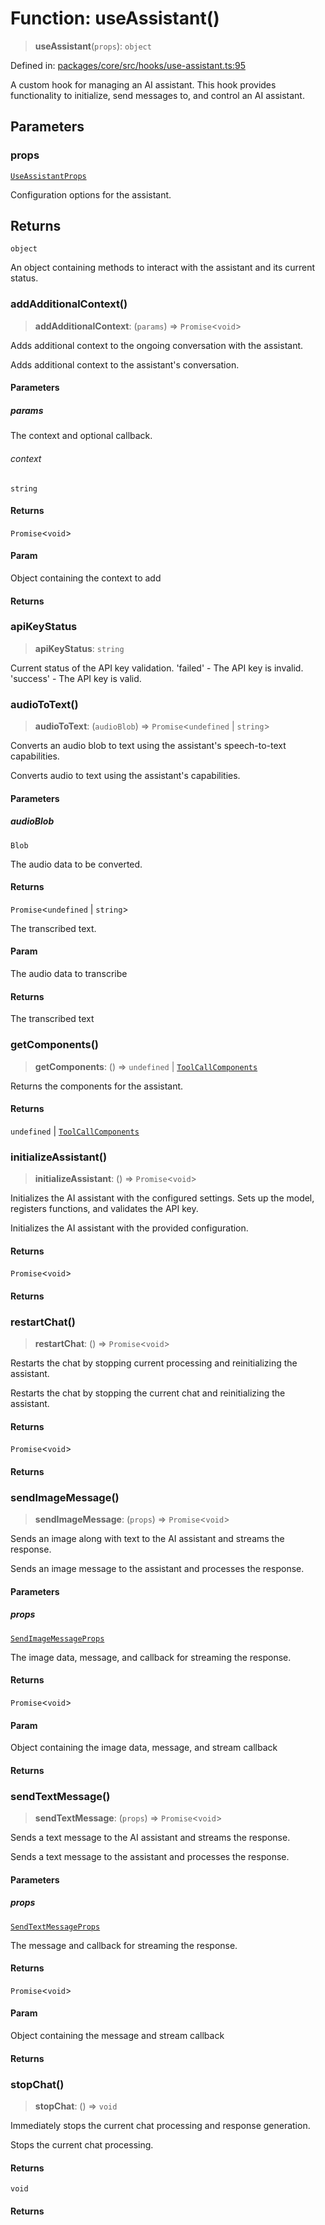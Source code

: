 # Function: useAssistant()

> **useAssistant**(`props`): `object`

Defined in: [packages/core/src/hooks/use-assistant.ts:95](https://github.com/GeoDaCenter/openassistant/blob/a1bcfdf89aac2d64b3bda9cf92b96ead076def28/packages/core/src/hooks/use-assistant.ts#L95)

A custom hook for managing an AI assistant.
This hook provides functionality to initialize, send messages to, and control an AI assistant.

## Parameters

### props

[`UseAssistantProps`](../type-aliases/UseAssistantProps.md)

Configuration options for the assistant.

## Returns

`object`

An object containing methods to interact with the assistant and its current status.

### addAdditionalContext()

> **addAdditionalContext**: (`params`) => `Promise`\<`void`\>

Adds additional context to the ongoing conversation with the assistant.

Adds additional context to the assistant's conversation.

#### Parameters

##### params

The context and optional callback.

###### context

`string`

#### Returns

`Promise`\<`void`\>

#### Param

Object containing the context to add

#### Returns

### apiKeyStatus

> **apiKeyStatus**: `string`

Current status of the API key validation.
'failed' - The API key is invalid.
'success' - The API key is valid.

### audioToText()

> **audioToText**: (`audioBlob`) => `Promise`\<`undefined` \| `string`\>

Converts an audio blob to text using the assistant's speech-to-text capabilities.

Converts audio to text using the assistant's capabilities.

#### Parameters

##### audioBlob

`Blob`

The audio data to be converted.

#### Returns

`Promise`\<`undefined` \| `string`\>

The transcribed text.

#### Param

The audio data to transcribe

#### Returns

The transcribed text

### getComponents()

> **getComponents**: () => `undefined` \| [`ToolCallComponents`](../type-aliases/ToolCallComponents.md)

Returns the components for the assistant.

#### Returns

`undefined` \| [`ToolCallComponents`](../type-aliases/ToolCallComponents.md)

### initializeAssistant()

> **initializeAssistant**: () => `Promise`\<`void`\>

Initializes the AI assistant with the configured settings.
Sets up the model, registers functions, and validates the API key.

Initializes the AI assistant with the provided configuration.

#### Returns

`Promise`\<`void`\>

#### Returns

### restartChat()

> **restartChat**: () => `Promise`\<`void`\>

Restarts the chat by stopping current processing and reinitializing the assistant.

Restarts the chat by stopping the current chat and reinitializing the assistant.

#### Returns

`Promise`\<`void`\>

#### Returns

### sendImageMessage()

> **sendImageMessage**: (`props`) => `Promise`\<`void`\>

Sends an image along with text to the AI assistant and streams the response.

Sends an image message to the assistant and processes the response.

#### Parameters

##### props

[`SendImageMessageProps`](../type-aliases/SendImageMessageProps.md)

The image data, message, and callback for streaming the response.

#### Returns

`Promise`\<`void`\>

#### Param

Object containing the image data, message, and stream callback

#### Returns

### sendTextMessage()

> **sendTextMessage**: (`props`) => `Promise`\<`void`\>

Sends a text message to the AI assistant and streams the response.

Sends a text message to the assistant and processes the response.

#### Parameters

##### props

[`SendTextMessageProps`](../type-aliases/SendTextMessageProps.md)

The message and callback for streaming the response.

#### Returns

`Promise`\<`void`\>

#### Param

Object containing the message and stream callback

#### Returns

### stopChat()

> **stopChat**: () => `void`

Immediately stops the current chat processing and response generation.

Stops the current chat processing.

#### Returns

`void`

#### Returns
